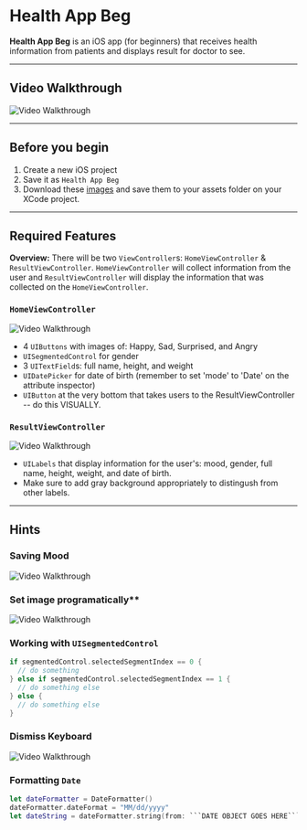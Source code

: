 # Health App Beg
**Health App Beg** is an iOS app (for beginners) that receives health information from patients and displays result for doctor to see.

***

## Video Walkthrough

<img src='https://i.imgur.com/R8Lvwl6.gif' title='Video Walkthrough' width='' alt='Video Walkthrough' />

***

## Before you begin

1. Create a new iOS project
2. Save it as `Health App Beg`
4. Download these [images](https://github.com/alimir1/HealthAppForStudents/tree/master/HealthAppImages) and save them to your assets folder on your XCode project.

***

## Required Features

**Overview:**
There will be two `ViewController`s: `HomeViewController` & `ResultViewController`. `HomeViewController` will collect information from the user and `ResultViewController` will display the information that was collected on the `HomeViewController`.

### `HomeViewController`
<img src='https://i.imgur.com/vYh66Tc.png' title='Video Walkthrough' width='' alt='Video Walkthrough' />

* 4 `UIButtons` with images of: Happy, Sad, Surprised, and Angry
* `UISegmentedControl` for gender
* 3 `UITextField`s: full name, height, and weight
* `UIDatePicker` for date of birth (remember to set 'mode' to 'Date' on the attribute inspector)
* `UIButton` at the very bottom that takes users to the ResultViewController -- do this VISUALLY.

### `ResultViewController`
<img src='https://i.imgur.com/Vr69Ge6.png' title='Video Walkthrough' width='' alt='Video Walkthrough' />

* `UILabels` that display information for the user's: mood, gender, full name, height, weight, and date of birth.
* Make sure to add gray background appropriately to distingush from other labels.

***

## Hints

### Saving Mood
<img src='https://i.imgur.com/qiufNvP.png' title='Video Walkthrough' width='' alt='Video Walkthrough' />

### Set image programatically**
<img src='http://i.imgur.com/NkWHpFi.gif' title='Video Walkthrough' width='' alt='Video Walkthrough' />

### Working with `UISegmentedControl`
```swift
if segmentedControl.selectedSegmentIndex == 0 {
  // do something
} else if segmentedControl.selectedSegmentIndex == 1 {
  // do something else
} else {
  // do something else
}
```

### Dismiss Keyboard
<img src='https://i.imgur.com/nGd0HJ4.gif' title='Video Walkthrough' width='' alt='Video Walkthrough' />

### Formatting `Date`
```swift
let dateFormatter = DateFormatter()
dateFormatter.dateFormat = "MM/dd/yyyy"
let dateString = dateFormatter.string(from: ```DATE OBJECT GOES HERE```) // <---- THIS IS YOUR STRING
```

